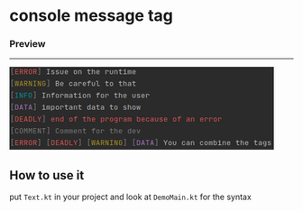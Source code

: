 # console message tag

### Preview

--- 
![preview.png](.assetREADME/preview.png)

## How to use it 

put `Text.kt` in your project 
and look at `DemoMain.kt` for the syntax


